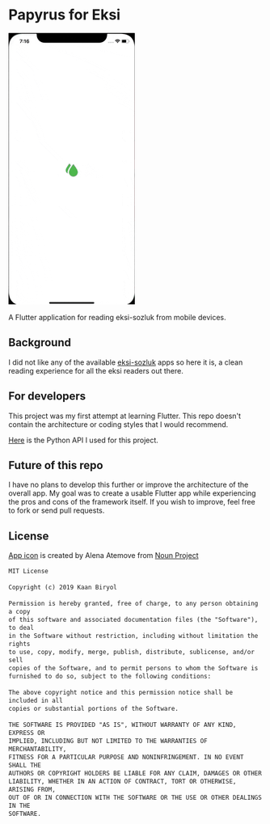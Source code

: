 # Papyrus for Eksi
![](example.gif)

A Flutter application for reading eksi-sozluk from mobile devices. 

## Background

I did not like any of the available [eksi-sozluk](https://eksisozluk.com) apps so here it is, a clean reading experience for all the eksi readers out there. 

## For developers

This project was my first attempt at learning Flutter. This repo doesn't contain the architecture or coding styles that I would recommend.

[Here](https://github.com/kaanbiryol/eksi-papyrus-api) is the Python API I used for this project.

## Future of this repo

I have no plans to develop this further or improve the architecture of the overall app. My goal was to create a usable Flutter app while experiencing the pros and cons of the framework itself. If you wish to improve, feel free to fork or send pull requests. 

## License

[App icon](https://thenounproject.com/term/drop/1071315/) is created by Alena Atemove from [Noun Project](https://thenounproject.com/)

```
MIT License

Copyright (c) 2019 Kaan Biryol

Permission is hereby granted, free of charge, to any person obtaining a copy
of this software and associated documentation files (the "Software"), to deal
in the Software without restriction, including without limitation the rights
to use, copy, modify, merge, publish, distribute, sublicense, and/or sell
copies of the Software, and to permit persons to whom the Software is
furnished to do so, subject to the following conditions:

The above copyright notice and this permission notice shall be included in all
copies or substantial portions of the Software.

THE SOFTWARE IS PROVIDED "AS IS", WITHOUT WARRANTY OF ANY KIND, EXPRESS OR
IMPLIED, INCLUDING BUT NOT LIMITED TO THE WARRANTIES OF MERCHANTABILITY,
FITNESS FOR A PARTICULAR PURPOSE AND NONINFRINGEMENT. IN NO EVENT SHALL THE
AUTHORS OR COPYRIGHT HOLDERS BE LIABLE FOR ANY CLAIM, DAMAGES OR OTHER
LIABILITY, WHETHER IN AN ACTION OF CONTRACT, TORT OR OTHERWISE, ARISING FROM,
OUT OF OR IN CONNECTION WITH THE SOFTWARE OR THE USE OR OTHER DEALINGS IN THE
SOFTWARE.
```
